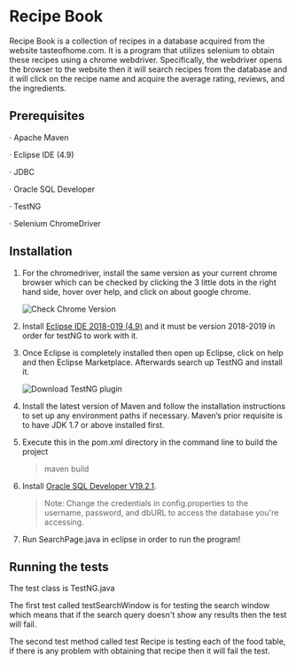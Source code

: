 # Recipe Book

Recipe Book is a collection of recipes in a database acquired from the website tasteofhome.com. It is a program that utilizes selenium to obtain these recipes using a chrome webdriver. Specifically, the webdriver opens the browser to the website then it will search recipes from the database and it will click on the recipe name and acquire the average rating, reviews, and the ingredients. 

## Prerequisites

·    Apache Maven

·    Eclipse IDE (4.9)

·    JDBC

·    Oracle SQL Developer

·    TestNG

·    Selenium ChromeDriver



## Installation 

1. For the chromedriver, install the same version as your current chrome browser which can be checked by clicking the 3 little dots in the right hand side, hover over help, and click on about google chrome. 

   ![Check Chrome Version](GoogleChrome.PNG)
   
   
2. Install [Eclipse IDE 2018-019 (4.9)](https://www.eclipse.org/downloads/packages/release/2018-09/r/eclipse-ide-java-ee-developers) and it must be version 2018-2019 in order for testNG to work with it.
   
   
3. Once Eclipse is completely installed then open up Eclipse, click on help and then Eclipse Marketplace. Afterwards search up TestNG and install it. 

   ![Download TestNG plugin](TestNG.PNG)
   

4. Install the latest version of Maven and follow the installation instructions to set up any environment paths if necessary. Maven’s prior requisite is to have JDK 1.7 or above installed first.
   


5. Execute this in the pom.xml directory in the command line to build the project

   > maven build



6. Install [Oracle SQL Developer V19.2.1](https://www.oracle.com/tools/downloads/sqldev-v192-downloads.html).

   > Note: Change the credentials in config.properties to the username, password, and dbURL to access the database you're accessing.



7. Run SearchPage.java in eclipse in order to run the program! 



## Running the tests

The test class is TestNG.java

The first test called testSearchWindow is for testing the search window which means that if the search query doesn't show any results then the test will fail. 

The second test method called test Recipe is testing each of the food table, if there is any problem with obtaining that recipe then it will fail the test. 